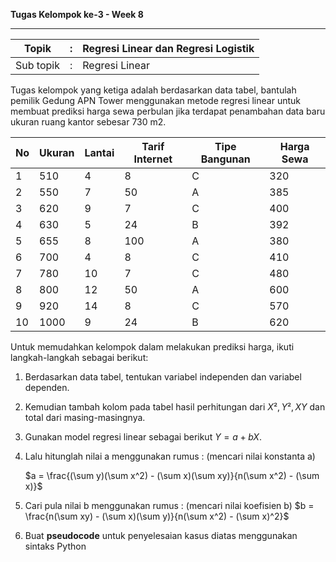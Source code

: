 **Tugas Kelompok ke-3 - Week 8**

------

| Topik     | :    | Regresi Linear dan Regresi Logistik |
| --------- | ---- | ----------------------------------- |
| Sub topik | :    | Regresi Linear                      |


Tugas kelompok yang ketiga adalah berdasarkan data tabel, bantulah pemilik Gedung APN Tower menggunakan metode regresi linear untuk membuat prediksi harga sewa perbulan jika terdapat penambahan data baru ukuran ruang kantor sebesar 730 m2. 

| No   | Ukuran | Lantai | Tarif Internet | Tipe Bangunan | Harga Sewa |
| ---- | ------ | ------ | -------------- | ------------- | ---------- |
| 1    | 510    | 4      | 8              | C             | 320        |
| 2    | 550    | 7      | 50             | A             | 385        |
| 3    | 620    | 9      | 7              | C             | 400        |
| 4    | 630    | 5      | 24             | B             | 392        |
| 5    | 655    | 8      | 100            | A             | 380        |
| 6    | 700    | 4      | 8              | C             | 410        |
| 7    | 780    | 10     | 7              | C             | 480        |
| 8    | 800    | 12     | 50             | A             | 600        |
| 9    | 920    | 14     | 8              | C             | 570        |
| 10   | 1000   | 9      | 24             | B             | 620        |

Untuk memudahkan kelompok dalam melakukan prediksi harga, ikuti langkah-langkah sebagai berikut:

1. Berdasarkan data tabel, tentukan variabel independen dan variabel dependen.

2. Kemudian tambah kolom pada tabel hasil perhitungan dari $X², Y², XY$ dan total dari masing-masingnya.

3. Gunakan model regresi linear sebagai berikut $Y = a + bX.$

4. Lalu hitunglah nilai a menggunakan rumus  : (mencari nilai konstanta a)

   $a = \frac{(\sum y)(\sum x^2) - (\sum x)(\sum xy)}{n(\sum x^2) - (\sum x)}$

5. Cari pula nilai b menggunakan rumus : (mencari nilai koefisien b)
   $b = \frac{n(\sum xy) - (\sum x)(\sum y)}{n(\sum x^2) - (\sum x)^2}$

6. Buat **pseudocode** untuk penyelesaian kasus diatas menggunakan sintaks Python

